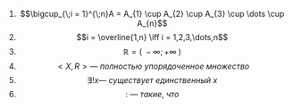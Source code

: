 1. $$\bigcup_{\;i = 1}^{\;n}A = A_{1} \cup A_{2} \cup A_{3} \cup \dots \cup A_{n}$$
2. $$i = \overline{1,n} \iff i = 1,2,3,\dots,n$$
3. $$\mathbb{R} = (\; -\infty; +\infty\;)$$
4. $$<X,R> — \ полностью \ упорядоченное \ множество$$
5. $$\exists! x — \ существует \ единственный \ x$$
6. $$: \ — \ такие, \ что$$ 